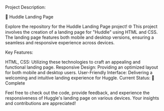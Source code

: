Project Description:

🤗 Huddle Landing Page

Explore the repository for the Huddle Landing Page project! 🌐 This project involves the creation of a landing page for "Huddle" using HTML and CSS. The landing page features both mobile and desktop versions, ensuring a seamless and responsive experience across devices.

Key Features:

HTML, CSS: Utilizing these technologies to craft an appealing and functional landing page.
Responsive Design: Providing an optimized layout for both mobile and desktop users.
User-Friendly Interface: Delivering a welcoming and intuitive landing experience for Huggle.
Current Status:
🚀 Complete

Feel free to check out the code, provide feedback, and experience the responsiveness of Huggle's landing page on various devices. Your insights and contributions are appreciated!
